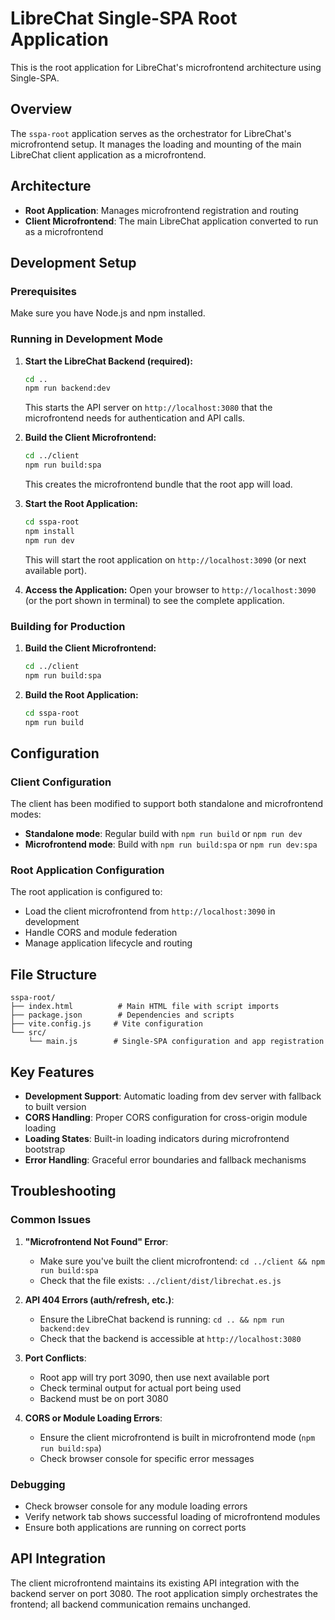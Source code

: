 # LibreChat Single-SPA Root Application

This is the root application for LibreChat's microfrontend architecture using Single-SPA.

## Overview

The `sspa-root` application serves as the orchestrator for LibreChat's microfrontend setup. It manages the loading and mounting of the main LibreChat client application as a microfrontend.

## Architecture

- **Root Application**: Manages microfrontend registration and routing
- **Client Microfrontend**: The main LibreChat application converted to run as a microfrontend

## Development Setup

### Prerequisites

Make sure you have Node.js and npm installed.

### Running in Development Mode

1. **Start the LibreChat Backend (required):**
   ```bash
   cd ..
   npm run backend:dev
   ```
   This starts the API server on `http://localhost:3080` that the microfrontend needs for authentication and API calls.

2. **Build the Client Microfrontend:**
   ```bash
   cd ../client
   npm run build:spa
   ```
   This creates the microfrontend bundle that the root app will load.

3. **Start the Root Application:**
   ```bash
   cd sspa-root
   npm install
   npm run dev
   ```
   This will start the root application on `http://localhost:3090` (or next available port).

4. **Access the Application:**
   Open your browser to `http://localhost:3090` (or the port shown in terminal) to see the complete application.

### Building for Production

1. **Build the Client Microfrontend:**
   ```bash
   cd ../client
   npm run build:spa
   ```

2. **Build the Root Application:**
   ```bash
   cd sspa-root
   npm run build
   ```

## Configuration

### Client Configuration

The client has been modified to support both standalone and microfrontend modes:

- **Standalone mode**: Regular build with `npm run build` or `npm run dev`
- **Microfrontend mode**: Build with `npm run build:spa` or `npm run dev:spa`

### Root Application Configuration

The root application is configured to:
- Load the client microfrontend from `http://localhost:3090` in development
- Handle CORS and module federation
- Manage application lifecycle and routing

## File Structure

```
sspa-root/
├── index.html          # Main HTML file with script imports
├── package.json        # Dependencies and scripts
├── vite.config.js     # Vite configuration
└── src/
    └── main.js        # Single-SPA configuration and app registration
```

## Key Features

- **Development Support**: Automatic loading from dev server with fallback to built version
- **CORS Handling**: Proper CORS configuration for cross-origin module loading
- **Loading States**: Built-in loading indicators during microfrontend bootstrap
- **Error Handling**: Graceful error boundaries and fallback mechanisms

## Troubleshooting

### Common Issues

1. **"Microfrontend Not Found" Error**: 
   - Make sure you've built the client microfrontend: `cd ../client && npm run build:spa`
   - Check that the file exists: `../client/dist/librechat.es.js`
   
2. **API 404 Errors (auth/refresh, etc.)**: 
   - Ensure the LibreChat backend is running: `cd .. && npm run backend:dev`
   - Check that the backend is accessible at `http://localhost:3080`

3. **Port Conflicts**: 
   - Root app will try port 3090, then use next available port
   - Check terminal output for actual port being used
   - Backend must be on port 3080

4. **CORS or Module Loading Errors**: 
   - Ensure the client microfrontend is built in microfrontend mode (`npm run build:spa`)
   - Check browser console for specific error messages

### Debugging

- Check browser console for any module loading errors
- Verify network tab shows successful loading of microfrontend modules
- Ensure both applications are running on correct ports

## API Integration

The client microfrontend maintains its existing API integration with the backend server on port 3080. The root application simply orchestrates the frontend; all backend communication remains unchanged.